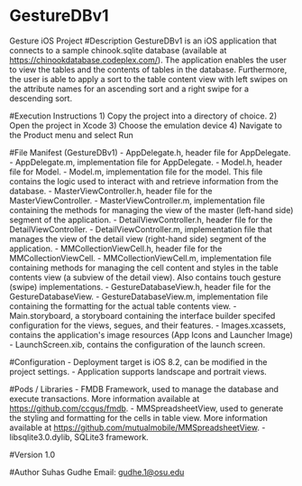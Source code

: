# GestureDBv1
Gesture iOS Project
#Description
GestureDBv1 is an iOS application that connects to a sample chinook.sqlite  database (available at https://chinookdatabase.codeplex.com/). 
The application enables the user to view the tables and the contents of tables in the database. 
Furthermore, the user is able to apply a sort to the table content view with left swipes on the attribute names for an ascending sort and a right swipe for a descending sort. 

#Execution Instructions
	1) Copy the project into a directory of choice.
	2) Open the project in Xcode
	3) Choose the emulation device
	4) Navigate to the Product menu and select Run

#File Manifest (GestureDBv1)
    - AppDelegate.h, header file for AppDelegate.
    - AppDelegate.m, implementation file for AppDelegate.
    - Model.h, header file for Model.
    - Model.m, implementation file for the model. This file contains the logic used to interact with and retrieve information from the database.
    - MasterViewController.h, header file for the MasterViewController.
    - MasterViewController.m, implementation file containing the methods for managing the view of the master (left-hand side) segment of the application.
    - DetailViewController.h, header file for the DetailViewController.
    - DetailViewController.m, implementation file that manages the view of the detail view (right-hand side) segment of the application.
    - MMCollectionViewCell.h, header file for the MMCollectionViewCell.
    - MMCollectionViewCell.m, implementation file containing methods for managing the cell content and styles in the table contents view (a subview of the detail view). Also contains touch gesture (swipe) implementations.
    - GestureDatabaseView.h, header file for the GestureDatabaseView.
    - GestureDatabaseView.m, implementation file containing the formatting for the actual table contents view.
    - Main.storyboard, a storyboard containing the interface builder specifed configuration for the views, segues, and their features.
    - Images.xcassets, contains the application's image resources (App Icons and Launcher Image)
    - LaunchScreen.xib, contains the configuration of the launch screen.

#Configuration
	- Deployment target is iOS 8.2, can be modified in the project settings.
	- Application supports landscape and portrait views.
	
#Pods / Libraries
	- FMDB Framework, used to manage the database and execute transactions. More information available at https://github.com/ccgus/fmdb.
	- MMSpreadsheetView, used to generate the styling and formatting for the cells in table view. More information available at https://github.com/mutualmobile/MMSpreadsheetView.
	- libsqlite3.0.dylib, SQLite3 framework.

#Version
    1.0

#Author
    Suhas Gudhe
    Email: gudhe.1@osu.edu
